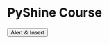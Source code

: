# PyShine Course

<button id="alert-button">Alert & Insert</button><script src="https://github.com/py2ai/py2ai.github.io/brython.js"> </script><script src="https://github.com/py2ai/py2ai.github.io/brython_stdlib.js" ></script><script type="text/python" id="script0">from browser import document,console,alert def show(e): console.log('Hello',e); alert('Hello world!'); import sys print("Here==>",sys.executable) a=2 import numpy as np print(a,np.__version__) document['alert-button'].bind('click',show)</script>
